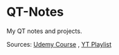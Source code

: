 # QT-Notes
My QT notes and projects.

Sources: [Udemy Course](https://www.udemy.com/course/qt-6-core-intermediate/) , [YT Playlist](https://www.youtube.com/playlist?list=PLUbFnGajtZlXbrbdlraCe3LMC_YH5abao)
